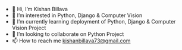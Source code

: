 - 👋 Hi, I’m  Kishan Billava
- 👀 I’m interested in Python, Django & Computer Vision 
- 🌱 I’m currently learning deployment of  Python, Django & Computer Vision Project 
- 💞️ I’m looking to collaborate on Python Project 
- 📫 How to reach me kishanbillava73@gmail.com

<!---
KishanBillava/KishanBillava is a ✨ special ✨ repository because its `README.md` (this file) appears on your GitHub profile.
You can click the Preview link to take a look at your changes.
--->
